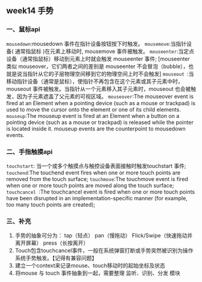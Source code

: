 ## week14 手势


### 一、鼠标api
`mousedown`:mousedown 事件在指针设备按钮按下时触发。
`mousemove`:当指针设备( 通常指鼠标 )在元素上移动时, mousemove 事件被触发。
`mouseenter`:当定点设备（通常指鼠标）移动到元素上时就会触发 mouseenter 事件;
[mouseenter 类似 mouseover，它们两者之间的差别是 mouseenter 不会冒泡（bubble），也就是说当指针从它的子层物理空间移到它的物理空间上时不会触发]
`mouseout `:当移动指针设备（通常是鼠标），使指针不再包含在这个元素或其子元素中时，mouseout 事件被触发。当指针从一个元素移入其子元素时，mouseout 也会被触发，因为子元素遮盖了父元素的可视区域。
`mouseover`:The mouseover event is fired at an Element when a pointing device (such as a mouse or trackpad) is used to move the cursor onto the element or one of its child elements.
`mouseup`:The mouseup event is fired at an Element when a button on a pointing device (such as a mouse or trackpad) is released while the pointer is located inside it. mouseup events are the counterpoint to mousedown events.

### 二、手指触摸api
`touchstart`: 当一个或多个触摸点与触控设备表面接触时触发touchstart 事件;
`touchend`:The touchend event fires when one or more touch points are removed from the touch surface;
`touchmove`:The touchmove event is fired when one or more touch points are moved along the touch surface;
`touchcancel `:The touchcancel event is fired when one or more touch points have been disrupted in an implementation-specific manner (for example, too many touch points are created);

### 三、补充
1. 手势的抽象可分为： tap（轻点） pan（慢拖动） Flick/Swipe（快速拖动并离开屏幕） press（长按离开） 
2. Touch包含touchcancel事件，一般在系统弹窗打断或手势突然被识别为操作系统手势触发。【记得有兼容问题】
3. 建立一个context来记录mouse、touch移动时的起始坐标及状态
4. 将mouse 与 touch 事件抽象到一起，需要整理 监听、识别、分发 模块
